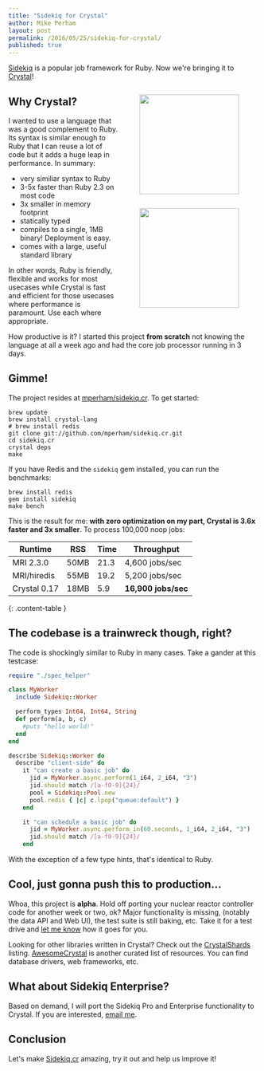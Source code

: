```yaml
---
title: "Sidekiq for Crystal"
author: Mike Perham
layout: post
permalink: /2016/05/25/sidekiq-for-crystal/
published: true
---
```


[Sidekiq](http://sidekiq.org) is a popular job framework for Ruby.  Now we're bringing it to <a href="http://crystal-lang.org">Crystal</a>!

<figure style="float: right;">
  <a href="http://crystal-lang.org"><img style="border: solid white 0px;" src="http://crystal-lang.org/images/icon.png" width="200px" /></a>
</figure>
<figure style="float: right;">
  <a href="http://sidekiq.org"><img style="border: solid white 0px;" src="http://sidekiq.org/assets/kicker.svg" width="200px" /></a>
</figure>


## Why Crystal?

I wanted to use a language that was a good complement to Ruby.  Its
syntax is similar enough to Ruby that I can reuse a lot of code but it
adds a huge leap in performance.  In summary:

* very similiar syntax to Ruby
* 3-5x faster than Ruby 2.3 on most code
* 3x smaller in memory footprint
* statically typed
* compiles to a single, 1MB binary! Deployment is easy.
* comes with a large, useful standard library

In other words, Ruby is friendly, flexible and works for most usecases while Crystal is fast and
efficient for those usecases where performance is paramount.  Use each where appropriate.

How productive is it?  I started this project **from scratch** not knowing
the language at all a week ago and had the core job processor running in 3 days.

## Gimme!

The project resides at [mperham/sidekiq.cr](https://github.com/mperham/sidekiq.cr).  To get
started:

```
brew update
brew install crystal-lang
# brew install redis
git clone git://github.com/mperham/sidekiq.cr.git
cd sidekiq.cr
crystal deps
make
```

If you have Redis and the `sidekiq` gem installed, you can run the benchmarks:

```
brew install redis
gem install sidekiq
make bench
```

This is the result for me: **with zero optimization on my part, Crystal is 3.6x faster and 3x smaller**.
To process 100,000 noop jobs:

Runtime | RSS | Time | Throughput
--------|-----|------|-------------
MRI 2.3.0 | 50MB | 21.3 | 4,600 jobs/sec
MRI/hiredis | 55MB | 19.2 | 5,200 jobs/sec
Crystal 0.17 | 18MB | 5.9 | **16,900 jobs/sec**
{: .content-table }

<style>
  .content-table TD { padding: 3px 10px }
  .content-table { padding-bottom: 20px }
</style>

## The codebase is a trainwreck though, right?

The code is shockingly similar to Ruby in many cases.  Take a gander at this testcase:

```ruby
require "./spec_helper"

class MyWorker
  include Sidekiq::Worker

  perform_types Int64, Int64, String
  def perform(a, b, c)
    #puts "hello world!"
  end
end

describe Sidekiq::Worker do
  describe "client-side" do
    it "can create a basic job" do
      jid = MyWorker.async.perform(1_i64, 2_i64, "3")
      jid.should match /[a-f0-9]{24}/
      pool = Sidekiq::Pool.new
      pool.redis { |c| c.lpop("queue:default") }
    end

    it "can schedule a basic job" do
      jid = MyWorker.async.perform_in(60.seconds, 1_i64, 2_i64, "3")
      jid.should match /[a-f0-9]{24}/
    end
```

With the exception of a few type hints, that's identical to Ruby.


## Cool, just gonna push this to production...

Whoa, this project is **alpha**.  Hold off porting your nuclear reactor controller code
for another week or two, ok?  Major functionality is missing,
(notably the data API and Web UI), the test suite is still baking, etc.  Take it for a test drive and [let me
know](https://github.com/mperham/sidekiq.cr/issues) how it goes for you.

Looking for other libraries written in Crystal?  Check out the
[CrystalShards](http://crystalshards.herokuapp.com/?sort=stars&filter=)
listing.
[AwesomeCrystal](https://github.com/veelenga/awesome-crystal#awesome-crystal--)
is another curated list of resources.
You can find database drivers, web frameworks, etc.


## What about Sidekiq Enterprise?

Based on demand, I will port the Sidekiq Pro and Enterprise functionality to
Crystal.  If you are interested, [email me](mailto:mike@contribsys.com).

## Conclusion

Let's make [Sidekiq.cr](https://github.com/mperham/sidekiq.cr) amazing, try it out and help us improve it!
